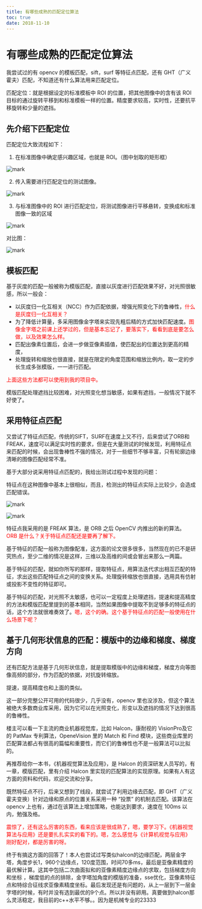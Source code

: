 ```yaml
---
title: 有哪些成熟的匹配定位算法
toc: true
date: 2018-11-10
---
```

# 有哪些成熟的匹配定位算法



我尝试过的有 opencv 的模板匹配，sift，surf 等特征点匹配，还有 GHT（广义霍夫）匹配，不知道还有什么算法用来匹配定位。

匹配定位：就是根据设定的标准模板中 ROI 的位置，把其他图像中的含有该 ROI 目标的通过旋转平移到和标准模板一样的位置。精度要求较高，实时性，还要抗平移旋转和少量的遮挡。


## 先介绍下匹配定位

匹配定位大致流程如下：

1. 在标准图像中确定感兴趣区域，也就是 ROI。（图中划取的矩形框）

![mark](http://pacdb2bfr.bkt.clouddn.com/blog/image/181104/hEf0bEca02.png?imageslim)



2. 传入需要进行匹配定位的测试图像。

![mark](http://pacdb2bfr.bkt.clouddn.com/blog/image/181104/775Ahh3586.png?imageslim)

3. 与标准图像中的 ROI 进行匹配定位，将测试图像进行平移悬转，变换成和标准图像一致的区域

![mark](http://pacdb2bfr.bkt.clouddn.com/blog/image/181104/4ADGH9eK1J.png?imageslim)

对比图：

![mark](http://pacdb2bfr.bkt.clouddn.com/blog/image/181104/lJK8aLFlmL.png?imageslim)



## 模板匹配


基于灰度的匹配一般被称为模版匹配，直接以灰度进行匹配效果不好，对光照很敏感，所以一般会：

- 以灰度归一化互相关（NCC）作为匹配依据，增强光照变化下的鲁棒性，<span style="color:red;">什么是灰度归一化互相关？</span>
- 为了降低计算量，多采用图像金字塔来实现先粗后精的方式加快匹配速度。<span style="color:red;">图像金字塔之前课上还学过的，但是基本忘记了，要落实下，看看到底是要怎么做，以及效果怎么样。</span>
- 匹配出像素位置后，会进一步做亚像素插值，使匹配出的位置达到更高的精度，
- 处理旋转和缩放也很直接，就是在限定的角度范围和缩放比例内，取一定的步长生成多张模版，一一进行匹配。

<span style="color:red;">上面这些方法都可以使用到我的项目中。</span>



模版匹配处理遮挡比较困难，对光照变化想当敏感，如果有遮挡，一般情况下就不好使了。





## 采用特征点匹配


又尝试了特征点匹配，传统的SIFT，SURF在速度上又不行，后来尝试了ORB和FREAK，速度可以满足实时性的要求，但是在大量测试的时候发现，利用特征点来匹配的时候，会出现鲁棒性不强的情况，对于一些细节不够丰富，只有轮廓边缘清晰的图像匹配经常不准。


基于大部分说采用特征点匹配的，我给出测试过程中发现的问题：

特征点在这种图像中基本上很相似，而且，检测出的特征点实际上比较少，会造成匹配错误。

![mark](http://pacdb2bfr.bkt.clouddn.com/blog/image/181104/be31JjcLH5.png?imageslim)

![mark](http://pacdb2bfr.bkt.clouddn.com/blog/image/181104/kLiCEgCalJ.png?imageslim)


特征点我采用的是 FREAK 算法，是 ORB 之后 OpenCV 内推出的新的算法。<span style="color:red;"> ORB 是什么？关于特征点匹配还是要再了解下。</span>



基于特征的匹配一般称为图像配准，这方面的论文很多很多，当然现在的已不是研究热点，至少二维的情况是这样，三维以及高维的间或会冒出来那么一两篇。

基于特征的匹配，就如你所写的那样，提取特征点，用算法迭代求出相互匹配的特征，求出这些匹配特征点之间的变换关系。处理旋转缩放也很直接，选用具有仿射或投影不变性的特征即可。

基于特征的匹配，对光照不太敏感，也可以一定程度上处理遮挡，提速和提高精度的方法和模版匹配里提到的基本相同，当然如果图像中提取不到足够多的特征点的话，这个方法就很难奏效了。<span style="color:red;">嗯，这个的确。这个基于特征点的匹配一般使用在什么场景下呢？</span>


## 基于几何形状信息的匹配：模版中的边缘和梯度、梯度方向

还有匹配方法是基于几何形状信息，就是提取模版中的边缘和梯度，梯度方向等图像高频的部分，作为匹配的依据，对抗旋转缩放。

提速，提高精度也和上面的类似。

这一部分完整公开可用的代码很少，几乎没有，opencv 里也没涉及，但这个算法被绝大多数商业库采用，因为它可以在光照变化，形变以及遮挡的情况下达到很高的鲁棒性。

楼主可以看一下主流的商业机器视觉库，比如 Halcon，康耐视的 VisionPro及它的 PatMax 专利算法，OpeneVision 里的 Match 和 Find 模块，这些商业库里的匹配算法都占有很高的篇幅和重要性，而它们的鲁棒性也不是一般算法可以比拟的。

再推荐给你一本书，《机器视觉算法及应用》，是 Halcon 的资深研发人员写的，有一章，模版匹配，里有介绍 Halcon 里实现的匹配算法的实现原理。如果有人有这方面的资料和代码，欢迎交流和分享。



既然特征点不行，后来又想到了线段，就尝试了利用边缘去匹配，即 GHT（广义霍夫变换）针对边缘和原点的位置关系采用一种 “投票” 的机制去匹配。该算法在 opencv 上也有，通过在该算法上增加策略，也能达到要求，速度在 100ms 以内，勉强及格。


<span style="color:red;">震惊了，还有这么厉害的东西，看来应该是很成熟了，嗯，要学习下。《机器视觉算法与应用》还是要扎扎实实的看下的。嗯，怎么感觉与《计算机视觉与应用》 刚好配对，都是厉害的呀。</span>


终于有搞这方面的回答了！本人也尝试过写类似halcon的边缘匹配，两层金字塔，角度步长1，960个边缘点，120度范围，时间70多ms，最后是亚像素精度的最优解计算。这其中包括二次曲面拟和的亚像素精度边缘点的求取，包括梯度方向和坐标 ，梯度低的点的排除，金字塔加角度的模版的准备，sse优化，亚像素特征点和特综合征线求亚像素精度坐标。最后发现还是有问题的，从上一层到下一层金字塔的时候，有时并没有选到最优的9个点。所以并没有卵用。真要做到halcon那么灵活稳定，我目前的c++水平不够。。因为是机械专业的23333
